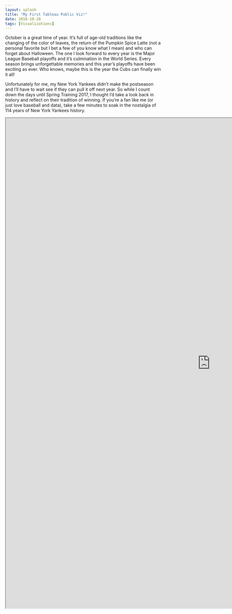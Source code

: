 ```yaml
---
layout: splash
title: "My First Tableau Public Viz!"
date: 2016-10-28
tags: [Visualizations]
---
```


October is a great time of year. It’s full of age-old traditions like the changing of the color of leaves, the return of the Pumpkin Spice Latte (not a personal favorite but I bet a few of you know what I mean) and who can forget about Halloween. The one I look forward to every year is the Major League Baseball playoffs and it’s culmination in the World Series. Every season brings unforgettable memories and this year’s playoffs have been exciting as ever. Who knows, maybe this is the year the Cubs can finally win it all!

Unfortunately for me, my New York Yankees didn’t make the postseason and I’ll have to wait see if they can pull it off next year. So while I count down the days until Spring Training 2017, I thought I’d take a look back in history and reflect on their tradition of winning. If you’re a fan like me (or just love baseball and data), take a few minutes to soak in the nostalgia of 114 years of  New York Yankees history.

<iframe src="https://public.tableau.com/views/NYYSeasons3/NYYSeasons?:showVizHome=no&:embed=true" width="1317" height="1582"></iframe>
